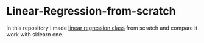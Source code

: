 # Linear-Regression-from-scratch
In this repository i made [linear regression class](https://github.com/Ravichev/Linear-Regression-from-scratch/blob/main/my_module.py) from scratch and compare it work with sklearn one.
